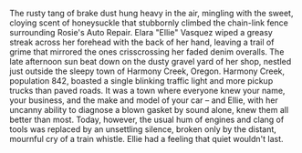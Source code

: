 The rusty tang of brake dust hung heavy in the air, mingling with the sweet, cloying scent of honeysuckle that stubbornly climbed the chain-link fence surrounding Rosie's Auto Repair.  Elara "Ellie" Vasquez wiped a greasy streak across her forehead with the back of her hand, leaving a trail of grime that mirrored the ones crisscrossing her faded denim overalls. The late afternoon sun beat down on the dusty gravel yard of her shop, nestled just outside the sleepy town of Harmony Creek, Oregon.  Harmony Creek, population 842, boasted a single blinking traffic light and more pickup trucks than paved roads.  It was a town where everyone knew your name, your business, and the make and model of your car – and Ellie, with her uncanny ability to diagnose a blown gasket by sound alone, knew them all better than most. Today, however, the usual hum of engines and clang of tools was replaced by an unsettling silence, broken only by the distant, mournful cry of a train whistle. Ellie had a feeling that quiet wouldn't last.
